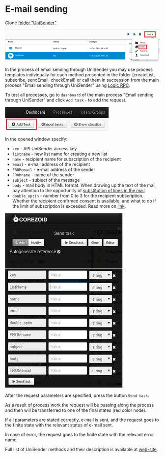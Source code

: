 #  E-mail sending

Clone [folder "UniSender"](https://admin.corezoid.com/folder/conv/2391)

![](../img/clone_folder.png)

In the process of email sending through UniSender you may use process templates individually for each method presented in the folder (createList, subscribe, sendEmail, checkEmail) or call them in succession from the main process "Email sending through UniSender" using [Logic RPC](../../interface/nodes/rpc/README.md).

To test all processes, go to `dashboard` of the main process "Email sending through UniSender" and click `Add task` - to add the request.

![](../img/mandrill_dashboard.png)

In the opened window specify:
*   `key` - API UniSender access key
*   `listname` - new list name for creating a new list
*   `name` - recipient name for subscription of the recipient
*   `email` - е-mail address of the recipient
*   `FROMemail` - е-mail address of the sender
*   `FROMname` - name of the sender
*   `subject` - subject of the message
*   `body` - mail body in HTML format.
When drawing up the text of the mail, pay attention to the opportunity of [substitution of lines in the mail](https://support.unisender.com/index.php?/Knowledgebase/Article/View/35/0/podstnovk-strok-v-pisme).
*   `double_optin` - number from 0 to 3 for the recipient subscription. Whether the recipient confirmed consent is available, and what to do if the limit of subscription is exceeded. Read more on [link](https://support.unisender.com/index.php?/Knowledgebase/Article/View/57/0/subscribe---podpist-drest-n-odin-ili-neskolko-spiskov-rssylki).

![unisender_add_task](../img/unisender_add_task.png)


After the request parameters are specified, press the button `Send task`.

As a result of process work the request will be passing along the process and then will be transferred to one of the final states (red color node).

If all parameters are stated correctly, e-mail is sent, and the request goes to the finite state with the relevant status of e-mail sent.

In case of error, the request goes to the finite state with the relevant error name.

Full list of UniSender methods and their description is available at [web-site](http://www.unisender.com/ru/features/integration-api/).
